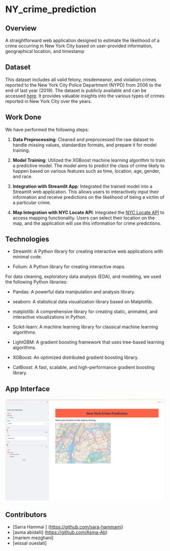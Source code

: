 # NY_crime_prediction

## Overview

A straightforward web application designed to estimate the likelihood of a crime occurring in New York City based on user-provided information, geographical location, and timestamp

## Dataset

This dataset includes all valid felony, misdemeanor, and violation crimes reported to the New York City Police Department (NYPD) from 2006 to the end of last year (2019). The dataset is publicly available and can be accessed [here](https://data.cityofnewyork.us/Public-Safety/NYPD-Complaint-Data-Historic/qgea-i56i). It provides valuable insights into the various types of crimes reported in New York City over the years.

## Work Done

We have performed the following steps:

1. **Data Preprocessing**: Cleaned and preprocessed the raw dataset to handle missing values, standardize formats, and prepare it for model training.

2. **Model Training**: Utilized the XGBoost machine learning algorithm to train a predictive model. The model aims to predict the class of crime likely to happen based on various features such as time, location, age, gender, and race.

3. **Integration with Streamlit App**: Integrated the trained model into a Streamlit web application. This allows users to interactively input their information and receive predictions on the likelihood of being a victim of a particular crime.

4. **Map Integration with NYC Locate API**: Integrated the [NYC Locate API](https://locatenyc.io/) to access mapping functionality. Users can select their location on the map, and the application will use this information for crime predictions.

## Technologies
- Streamlit: A Python library for creating interactive web applications with minimal code.

- Folium: A Python library for creating interactive maps.


For data cleaning, exploratory data analysis (EDA), and modeling, we used the following Python libraries:

- Pandas: A powerful data manipulation and analysis library.

- seaborn: A statistical data visualization library based on Matplotlib.

- matplotlib: A comprehensive library for creating static, animated, and interactive visualizations in Python.

- Scikit-learn: A machine learning library for classical machine learning algorithms.

- LightGBM: A gradient boosting framework that uses tree-based learning algorithms.

- XGBoost: An optimized distributed gradient boosting library.

- CatBoost: A fast, scalable, and high-performance gradient boosting library.


## App Interface
![Web Application Screenshot](https://github.com/sara-hammami/NY_crime_prediction/blob/main/Capture.PNG)
## Contributors

- [Sarra Hammai ] (https://github.com/sara-hammami)
- [asma abidalli] (https://github.com/Asma-Ab)
- [mariem mezghani]
- [wissal oueslati] 


